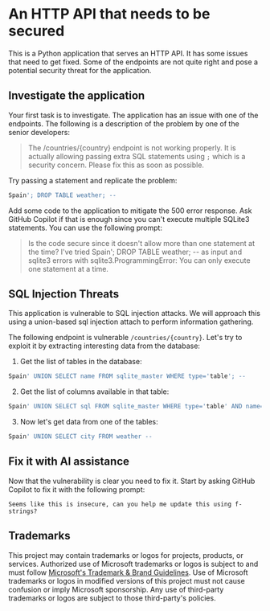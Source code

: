 # An HTTP API that needs to be secured

This is a Python application that serves an HTTP API. It has some issues that need to get fixed. Some of the endpoints are not quite right and pose a potential security threat for the application.

## Investigate the application

Your first task is to investigate. The application has an issue with one of the endpoints. The following is a description of the problem by one of the senior developers:

> The /countries/{country} endpoint is not working properly. It is actually allowing passing extra SQL statements using `;` which is a security concern. Please fix this as soon as possible.

Try passing a statement and replicate the problem:

```sql
Spain'; DROP TABLE weather; --
 ```

Add some code to the application to mitigate the 500 error response. Ask GitHub Copilot if that is enough since you can't execute multiple SQLite3 statements. You can use the following prompt:

> Is the code secure since it doesn't allow more than one statement at the time? I've tried Spain'; DROP TABLE weather; -- as input and sqlite3 errors with sqlite3.ProgrammingError: You can only execute one statement at a time.

## SQL Injection Threats
This application is vulnerable to SQL injection attacks. We will approach this using a union-based sql injection attach to perform information gathering.

The following endpoint is vulnerable `/countries/{country}`. Let's try to exploit it by extracting interesting data from the database:

1. Get the list of tables in the database:

```sql
Spain' UNION SELECT name FROM sqlite_master WHERE type='table'; --
```

2. Get the list of columns available in that table:

```sql
Spain' UNION SELECT sql FROM sqlite_master WHERE type='table' AND name='weather'; --
```

3. Now let's get data from one of the tables:

```sql
Spain' UNION SELECT city FROM weather --
```

## Fix it with AI assistance
Now that the vulnerability is clear you need to fix it. Start by asking GitHub Copilot to fix it with the following prompt:

```text
Seems like this is insecure, can you help me update this using f-strings?
```



## Trademarks

This project may contain trademarks or logos for projects, products, or services. Authorized use of Microsoft
trademarks or logos is subject to and must follow
[Microsoft's Trademark & Brand Guidelines](https://www.microsoft.com/en-us/legal/intellectualproperty/trademarks/usage/general).
Use of Microsoft trademarks or logos in modified versions of this project must not cause confusion or imply Microsoft sponsorship.
Any use of third-party trademarks or logos are subject to those third-party's policies.
